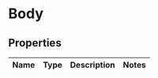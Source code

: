 # Body

## Properties
Name | Type | Description | Notes
------------ | ------------- | ------------- | -------------
